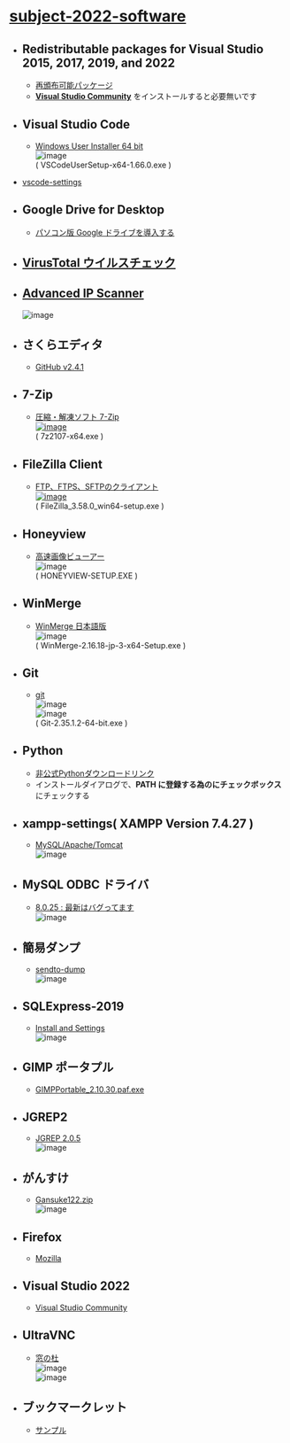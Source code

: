 # [subject-2022-software](https://github.com/winofsql/subject-2022-software)

- ## Redistributable packages for Visual Studio 2015, 2017, 2019, and 2022
  - [再頒布可能パッケージ](https://docs.microsoft.com/en-us/cpp/windows/latest-supported-vc-redist?view=msvc-170)
  - [**Visual Studio Community**](https://visualstudio.microsoft.com/ja/vs/whatsnew/) をインストールすると必要無いです

- ## Visual Studio Code
  - [Windows User Installer	64 bit](https://code.visualstudio.com/download)\
![image](https://user-images.githubusercontent.com/1501327/160964204-b7ea595e-a263-4854-b30a-b33ad5c278a8.png)\
( VSCodeUserSetup-x64-1.66.0.exe )
- [vscode-settings](https://github.com/winofsql/vscode-settings)

- ## Google Drive for Desktop
  - [パソコン版 Google ドライブを導入する](https://support.google.com/a/answer/7491144?hl=ja)

- ## [VirusTotal ウイルスチェック](https://www.virustotal.com/gui/home/upload)

- ## [Advanced IP Scanner](https://www.advanced-ip-scanner.com/jp/)
  ![image](https://github.com/winofsql/subject/assets/1501327/670927fe-3f4e-4481-9a89-27c208a48d47)

- ## さくらエディタ
  - [GitHub v2.4.1](https://github.com/sakura-editor/sakura/releases/tag/v2.4.1)

- ## 7-Zip
  - [圧縮・解凍ソフト 7-Zip\
 ![image](https://user-images.githubusercontent.com/1501327/157354191-7317e851-5223-442d-93f5-4207d36b4ef4.png)](https://sevenzip.osdn.jp/)\
 ( 7z2107-x64.exe )

- ## FileZilla Client
  - [FTP、FTPS、SFTPのクライアント\
![image](https://user-images.githubusercontent.com/1501327/157356406-cb368674-ea88-4d66-8bd7-e95b2e120197.png)](https://filezilla-project.org/download.php?show_all=1)\
( FileZilla_3.58.0_win64-setup.exe )

- ## Honeyview
  - [高速画像ビューアー](https://jp.bandisoft.com/honeyview/)\
![image](https://user-images.githubusercontent.com/1501327/160962896-d1924423-4fd3-4909-8946-fc683bfef17d.png)\
( HONEYVIEW-SETUP.EXE )

- ## WinMerge
  - [WinMerge 日本語版](https://winmergejp.bitbucket.io/)\
![image](https://user-images.githubusercontent.com/1501327/160963908-603001d7-65be-464f-8d64-53bb3e07fcbe.png)\
( WinMerge-2.16.18-jp-3-x64-Setup.exe )

- ## Git
  - [git](https://git-scm.com/)\
![image](https://user-images.githubusercontent.com/1501327/160964782-4c7591c8-bcb9-425c-8d5f-20d2c83f21f0.png)\
![image](https://user-images.githubusercontent.com/1501327/160964927-77f76f0b-6140-4ed1-afe6-7986a16bc497.png)\
( Git-2.35.1.2-64-bit.exe )

- ## Python
  - [非公式Pythonダウンロードリンク](https://pythonlinks.python.jp/ja/index.html)
  - インストールダイアログで、**PATH に登録する為のにチェックボックス** にチェックする

- ## xampp-settings( XAMPP Version 7.4.27 )
  - [MySQL/Apache/Tomcat](https://github.com/winofsql/xampp-settings)\
![image](https://user-images.githubusercontent.com/1501327/162855040-3adc229d-892c-491b-9844-edeadc93415d.png)


- ## MySQL ODBC ドライバ
  - [8.0.25 : 最新はバグってます](https://downloads.mysql.com/archives/c-odbc/)\
![image](https://user-images.githubusercontent.com/1501327/162852174-6c2773e4-327e-4f9a-aed9-14f106c73a76.png)

- ## 簡易ダンプ
  - [sendto-dump](https://github.com/winofsql/sendto-dump)\
![image](https://user-images.githubusercontent.com/1501327/162853097-c5ded74f-14ca-4aad-9f48-ac6931f76151.png)

- ## SQLExpress-2019
  - [Install and Settings](https://github.com/winofsql/SQLExpress-2019)\
![image](https://user-images.githubusercontent.com/1501327/162854562-6b88b0cd-4326-45ba-a66c-df63fd84e6e6.png)

- ## GIMP ポータプル
  - [GIMPPortable_2.10.30.paf.exe](https://sourceforge.net/projects/portableapps/files/GIMP%20Portable/)

- ## JGREP2
  - [JGREP 2.0.5](http://www.hi-ho.ne.jp/jun_miura/jgrep.htm)\
  ![image](https://user-images.githubusercontent.com/1501327/163702832-cded7b00-e658-40bd-9edd-5ef35fb19006.png)


- ## がんすけ
  - [Gansuke122.zip](http://www.gansuke.com/download.htm)\
  ![image](https://user-images.githubusercontent.com/1501327/163702816-b716e69b-52e5-4166-9f52-3a8159db97bf.png)

- ## Firefox
  - [Mozilla](https://www.mozilla.org/ja/firefox/new/)

- ## Visual Studio 2022
  - [Visual Studio Community](https://visualstudio.microsoft.com/ja/vs/whatsnew/)

- ## UltraVNC
  - [窓の杜](https://forest.watch.impress.co.jp/library/software/ultravnc/)\
![image](https://user-images.githubusercontent.com/1501327/162951237-5857a3ca-f672-4aad-9bd3-1677b03da4fb.png)\
![image](https://user-images.githubusercontent.com/1501327/162951272-179fa837-37fa-49ca-8e28-fc7c9458a2c8.png)



- ## ブックマークレット
  - [サンプル](https://github.com/winofsql/js-bookmarklet-sample)
